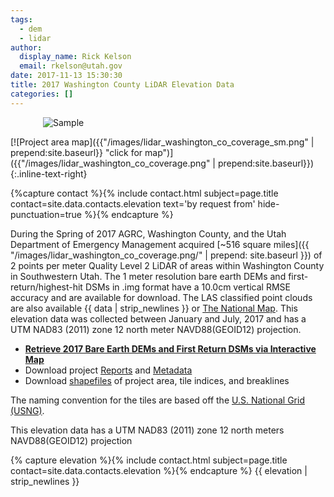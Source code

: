 ```yaml
---
tags:
  - dem
  - lidar
author:
  display_name: Rick Kelson
  email: rkelson@utah.gov
date: 2017-11-13 15:30:30
title: 2017 Washington County LiDAR Elevation Data
categories: []
---
```


<style type="text/css">
#logo {
  max-width: 400px;
  margin: 0 auto;
}
</style>
<div id="logo">
  <img src="{{ "/images/lidar_washington_co.PNG" | prepend: site.baseurl }}" alt="Sample" />
</div>

[![Project area map]({{"/images/lidar_washington_co_coverage_sm.png" | prepend:site.baseurl}} "click for map")]({{"/images/lidar_washington_co_coverage.png" | prepend:site.baseurl}}){:.inline-text-right}

{%capture contact %}{% include contact.html subject=page.title contact=site.data.contacts.elevation text='by request from' hide-punctuation=true %}{% endcapture %}

During the Spring of 2017 AGRC, Washington County, and the Utah Department of Emergency Management acquired [~516 square miles]({{ "/images/lidar_washington_co_coverage.png/" | prepend: site.baseurl }}) of 2 points per meter Quality Level 2 LiDAR of areas within Washington County in Southwestern Utah. The 1 meter resolution bare earth DEMs and first-return/highest-hit DSMs in .img format have a 10.0cm vertical RMSE accuracy and are available for download. The LAS classified point clouds are also available {{ data | strip_newlines }} or [The National Map](https://viewer.nationalmap.gov/basic/?basemap=b1&category=ned,nedsrc&title=3DEP%20View). This elevation data was collected between January and July, 2017 and has a UTM NAD83 (2011) zone 12 north meter NAVD88(GEOID12) projection.

<ul class="dotless">
  <li>
    <strong>
      <i class="fas fa-download"></i> <a href="https://raster.utah.gov/?cat=1%20Meter%20%7B2017%20LiDAR%7D">Retrieve 2017 Bare Earth DEMs and First Return DSMs via Interactive Map</a>
    </strong>
  </li>
  <li>
    <i class="fas fa-download"></i> Download project <a href="https://storage.googleapis.com/state-of-utah-sgid-downloads/lidar/washington-county-2017/DEMs/WashingtonCo_Reports.zip">Reports</a> and
      <a href="https://storage.googleapis.com/state-of-utah-sgid-downloads/lidar/washington-county-2017/DEMs/WashingtonCo_Metadata.zip">Metadata</a>
  </li>
  <li>
    <i class="fas fa-download"></i> Download <a href="https://storage.googleapis.com/state-of-utah-sgid-downloads/lidar/washington-county-2017/DEMs/WashingtonCo_shps.zip">shapefiles</a> of project area, tile indices, and breaklines
  </li>
</ul>

The naming convention for the tiles are based off the [U.S. National Grid (USNG)]( https://www.fgdc.gov/usng/how-to-read-usng/index_html).

This elevation data has a UTM NAD83 (2011) zone 12 north meters NAVD88(GEOID12) projection

{% capture elevation %}{% include contact.html subject=page.title contact=site.data.contacts.elevation %}{% endcapture %}
{{ elevation | strip_newlines }}
